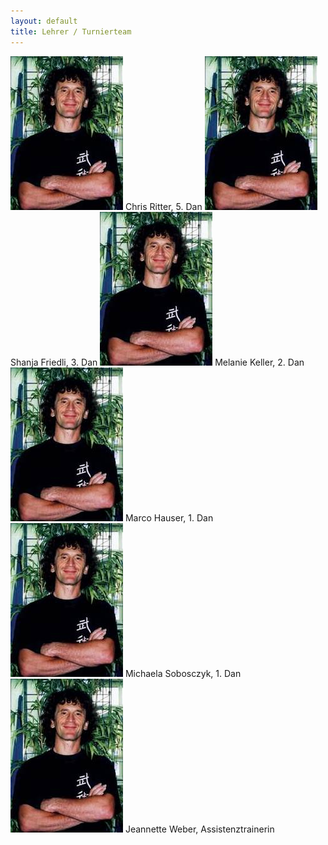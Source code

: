 ```yaml
---
layout: default
title: Lehrer / Turnierteam
---
```


<img class="ifloat-left" src="/images/chris-ritter.jpg" alt="Lehrerteam">
Chris Ritter, 5. Dan

<img class="ifloat-left" src="/images/chris-ritter.jpg" alt="Lehrerteam">
Shanja Friedli, 3. Dan

<img class="ifloat-left" src="/images/chris-ritter.jpg" alt="Lehrerteam">
Melanie Keller, 2. Dan

<img class="ifloat-left" src="/images/chris-ritter.jpg" alt="Lehrerteam">
Marco Hauser, 1. Dan

<img class="ifloat-left" src="/images/chris-ritter.jpg" alt="Lehrerteam">
Michaela Sobosczyk, 1. Dan

<img class="ifloat-left" src="/images/chris-ritter.jpg" alt="Lehrerteam">
Jeannette Weber, Assistenztrainerin
